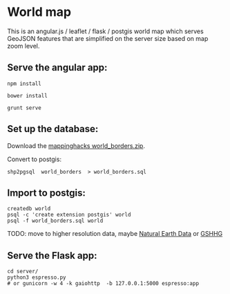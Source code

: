 # World map 

This is an angular.js / leaflet / flask / postgis world map which serves GeoJSON features that are simplified on the server size based on map zoom level.

## Serve the angular app:

```
npm install

bower install

grunt serve
```

## Set up the database:

Download the [mappinghacks world_borders.zip](http://www.mappinghacks.com/data/).

Convert to postgis:

```
shp2pgsql  world_borders  > world_borders.sql
```

## Import to postgis:

```
createdb world
psql -c 'create extension postgis' world
psql -f world_borders.sql world
```

TODO: move to higher resolution data, maybe [Natural Earth Data](http://www.naturalearthdata.com/downloads/10m-cultural-vectors/) or [GSHHG](http://www.soest.hawaii.edu/pwessel/gshhg/)

## Serve the Flask app:

```
cd server/
python3 espresso.py
# or gunicorn -w 4 -k gaiohttp  -b 127.0.0.1:5000 espresso:app
```
